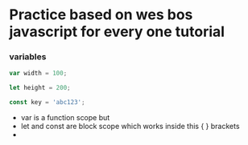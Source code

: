 # Practice based on wes bos javascript for every one tutorial

### variables

```javascript
var width = 100;

let height = 200;

const key = 'abc123';
```
- var is a function scope but
- let and const are block scope which works inside this { } brackets
- 